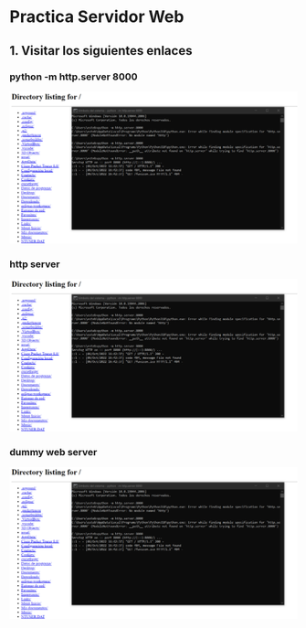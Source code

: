 # Practica Servidor Web
## 1. Visitar los siguientes enlaces

### python -m http.server 8000

![Imagen](img/python.PNG)

### http server

![Imagen](img/python.PNG)

### dummy web server

![Imagen](img/python.PNG)
